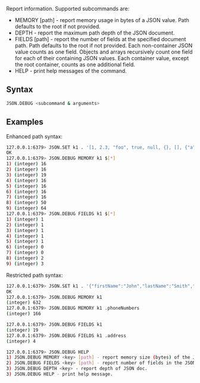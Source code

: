 Report information. Supported subcommands are:


* MEMORY <key> [path] - report memory usage in bytes of a JSON value. Path defaults to the root if not provided.
* DEPTH <key> - report the maximum path depth of the JSON document.
* FIELDS <key> [path] - report the number of fields at the specified document path. Path defaults to the root if not provided.
  Each non-container JSON value counts as one field. Objects and arrays recursively count one field for each of their
  containing JSON values. Each container value, except the root container, counts as one additional field.
* HELP - print help messages of the command.

## Syntax

```bash
JSON.DEBUG <subcommand & arguments>
```

## Examples

Enhanced path syntax:

```bash
127.0.0.1:6379> JSON.SET k1 . '[1, 2.3, "foo", true, null, {}, [], {"a":1, "b":2}, [1,2,3]]'
OK
127.0.0.1:6379> JSON.DEBUG MEMORY k1 $[*]
1) (integer) 16
2) (integer) 16
3) (integer) 19
4) (integer) 16
5) (integer) 16
6) (integer) 16
7) (integer) 16
8) (integer) 50
9) (integer) 64
127.0.0.1:6379> JSON.DEBUG FIELDS k1 $[*]
1) (integer) 1
2) (integer) 1
3) (integer) 1
4) (integer) 1
5) (integer) 1
6) (integer) 0
7) (integer) 0
8) (integer) 2
9) (integer) 3
```

Restricted path syntax:

```bash
127.0.0.1:6379> JSON.SET k1 . '{"firstName":"John","lastName":"Smith","age":27,"weight":135.25,"isAlive":true,"address":{"street":"21 2nd Street","city":"New York","state":"NY","zipcode":"10021-3100"},"phoneNumbers":[{"type":"home","number":"212 555-1234"},{"type":"office","number":"646 555-4567"}],"children":[],"spouse":null}'
OK
127.0.0.1:6379> JSON.DEBUG MEMORY k1
(integer) 632
127.0.0.1:6379> JSON.DEBUG MEMORY k1 .phoneNumbers
(integer) 166

127.0.0.1:6379> JSON.DEBUG FIELDS k1
(integer) 19
127.0.0.1:6379> JSON.DEBUG FIELDS k1 .address
(integer) 4
```

```bash
127.0.0.1:6379> JSON.DEBUG HELP
1) JSON.DEBUG MEMORY <key> [path] - report memory size (bytes) of the JSON element. Path defaults to root if not provided.
2) JSON.DEBUG FIELDS <key> [path] - report number of fields in the JSON element. Path defaults to root if not provided.
3) JSON.DEBUG DEPTH <key> - report depth of JSON doc.
3) JSON.DEBUG HELP - print help message.
```
